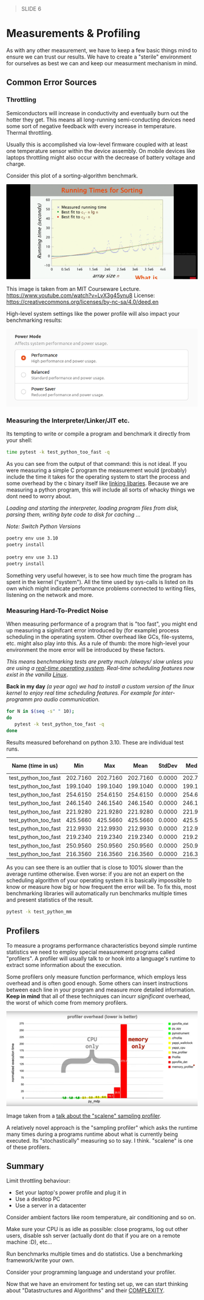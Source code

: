 > SLIDE 6

# Measurements & Profiling

As with any other measurement, we have to keep a few basic things mind to ensure we can trust our results. We have to create a "sterile" environment for ourselves as best we can and keep our measurment mechanism in mind.

## Common Error Sources

### Throttling

Semiconductors will increase in conductivity and eventually burn out the hotter they get. This means all long-running semi-conducting devices need some sort of negative feedback with every increase in temperature. Thermal throttling.

Usually this is accomplished via low-level firmware coupled with at least one temperature sensor within the device assembly. On mobile devices like laptops throttling might also occur with the decrease of battery voltage and charge.

Consider this plot of a sorting-algorithm benchmark.

![TT](/assets/thermalt.png)

This image is taken from an MIT Courseware Lecture.
https://www.youtube.com/watch?v=LvX3g45ynu8
License: https://creativecommons.org/licenses/by-nc-sa/4.0/deed.en

High-level system settings like the power profile will also impact your benchmarking results:

![TT](/assets/power_profiles.png)

### Measuring the Interpreter/Linker/JIT etc.

Its tempting to write or compile a program and benchmark it directly from your shell:

```bash
time pytest -k test_python_too_fast -q
```

As you can see from the output of that command: this is not ideal. 
If you were measuring a simple C program the measurement would (probably) include the time it takes for the operating system to start the process and some overhead by the c binary itself like [linking libaries](https://www.lurklurk.org/linkers/linkers.html).
Because we are measuring a python program, this will include all sorts of whacky things we dont need to worry about.

_Loading and starting the interpreter, loading program files from disk, parsing them, writing byte code to disk for caching ..._

_Note: Switch Python Versions_

```bash
poetry env use 3.10
poetry install

poetry env use 3.13
poetry install
```

Something very useful however, is to see how much time the program has spent in the kernel ("system"). All the time used by sys-calls is listed on its own which might indicate performance problems connected to writing files, listening on the network and more.

### Measuring Hard-To-Predict Noise

When measuring performance of a program that is "too fast", you might end up measuring a siginifcant error introduced by (for example) process scheduling in the operating system. Other overhead like GCs, file-systems, etc. might also play into this. As a rule of thumb: the more high-level your environment the more error will be introduced by these factors.

_This means benchmarking tests are pretty much /always/ slow unless you are using a [real-time operating system](https://en.wikipedia.org/wiki/Real-time_operating_system).
Real-time scheduling features now exist in the vanilla [Linux](https://www.zdnet.com/article/20-years-later-real-time-linux-makes-it-to-the-kernel-really/)_.

**Back in my day** _(a year ago) we had to install a custom version of the linux kernel to enjoy real time scheduling features. For example for inter-programm pro audio communication._

```bash
for N in $(seq -s" " 10);
do
   pytest -k test_python_too_fast -q
done
```

Results measured beforehand on python 3.10. These are individual test runs. 


| Name  (time in us)       | Min       | Max       | Mean      | StdDev | Median    | IQR    | Outliers | OPS (Kops/s) | Rounds | Iterations |
|--------------------------|-----------|-----------|-----------|--------|-----------|--------|----------|---------------|--------|------------|
| test_python_too_fast     | 202.7160  | 202.7160  | 202.7160  | 0.0000 | 202.7160  | 0.0000 | 0;0      | 4.9330        | 1      | 1          |
| test_python_too_fast     | 199.1040  | 199.1040  | 199.1040  | 0.0000 | 199.1040  | 0.0000 | 0;0      | 5.0225        | 1      | 1          |
| test_python_too_fast     | 254.6150  | 254.6150  | 254.6150  | 0.0000 | 254.6150  | 0.0000 | 0;0      | 3.9275        | 1      | 1          |
| test_python_too_fast     | 246.1540  | 246.1540  | 246.1540  | 0.0000 | 246.1540  | 0.0000 | 0;0      | 4.0625        | 1      | 1          |
| test_python_too_fast     | 221.9280  | 221.9280  | 221.9280  | 0.0000 | 221.9280  | 0.0000 | 0;0      | 4.5060        | 1      | 1          |
| test_python_too_fast     | 425.5660  | 425.5660  | 425.5660  | 0.0000 | 425.5660  | 0.0000 | 0;0      | 2.3498        | 1      | 1          |
| test_python_too_fast     | 212.9930  | 212.9930  | 212.9930  | 0.0000 | 212.9930  | 0.0000 | 0;0      | 4.6950        | 1      | 1          |
| test_python_too_fast     | 219.2340  | 219.2340  | 219.2340  | 0.0000 | 219.2340  | 0.0000 | 0;0      | 4.5613        | 1      | 1          |
| test_python_too_fast     | 250.9560  | 250.9560  | 250.9560  | 0.0000 | 250.9560  | 0.0000 | 0;0      | 3.9848        | 1      | 1          |
| test_python_too_fast     | 216.3560  | 216.3560  | 216.3560  | 0.0000 | 216.3560  | 0.0000 | 0;0      | 4.6220        | 1      | 1          |


As you can see there is an outlier that is close to 100% slower than the average runtime otherwise.
Even worse: if you are not an expert on the scheduling algorithm of your operating system it is basically impossible to know or measure how big or how frequent the error will be.
To fix this, most benchmarking libraries will automatically run benchmarks multiple times and present statistics of the result.

```bash
pytest -k test_python_mm
```

## Profilers

To measure a programs performance characteristics beyond simple runtime statistics we need to employ special measurement programs called "profilers". A profiler will usually talk to or hook into a language's runtime to extract some information about the execution.

Some profilers only measure function performance, which employs less overhead and is often good enough. Some others can insert instructions between each line in your program and measure more detailed information.
**Keep in mind** that all of these techniques can incurr *significant* overhead, the worst of which come from memory profilers.

![Profiler Comparison](/assets/profiler_comparison.png)

Image taken from a [talk about the "scalene" sampling profiler](https://www.youtube.com/watch?v=5iEf-_7mM1k).


A relatively novel approach is the "sampling profiler" which asks the runtime many times during a programs runtime about what is currently being executed. Its "stochastically" measuring so to say. I think. 
"scalene" is one of these profilers.

## Summary

Limit throttling behaviour:

- Set your laptop's power profile and plug it in
- Use a desktop PC
- Use a server in a datacenter

Consider ambient factors like room temperature, air conditioning and so on.

Make sure your CPU is as idle as possible: close programs, log out other users, disable ssh server (actually dont do that if you are on a remote machine :D), etc...

Run benchmarks multiple times and do statistics. Use a benchmarking framework/write your own.

Consider your programming language and understand your profiler.

Now that we have an enviroment for testing set up, we can start thinking about "Datastructures and Algorithms" and their [COMPLEXITY](COMPLEXITY.md).

